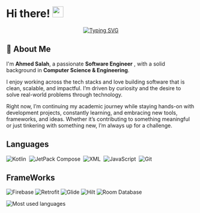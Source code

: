 # Hi there! <img src="https://media.giphy.com/media/hvRJCLFzcasrR4ia7z/giphy.gif" width="29px" height="29px">

<p align="center">
  <a href="https://git.io/typing-svg">
    <img src="https://readme-typing-svg.demolab.com?font=Fira+Code&pause=1000&color=0041FBE1&background=0B2AFF00&center=true&random=false&width=435&lines=Software+Engineer;Lifelong+Learner;Human" alt="Typing SVG" />
  </a>
</p>

## 🚀 About Me

I'm **Ahmed Salah**, a passionate **Software Engineer** , with a solid background in **Computer Science & Engineering**.

I enjoy working across the tech stacks and love building software that is clean, scalable, and impactful. I’m driven by curiosity and the desire to solve real-world problems through technology.

Right now, I’m continuing my academic journey while staying hands-on with development projects, constantly learning, and embracing new tools, frameworks, and ideas. Whether it’s contributing to something meaningful or just tinkering with something new, I’m always up for a challenge.


## Languages

![Kotlin](https://img.shields.io/badge/Kotlin-0095D5?&style=flat&logo=kotlin&logoColor=white)&nbsp;
![JetPack Compose](https://img.shields.io/badge/jetpack%20compose-3776AB?style=flat&logo=jetpackcompose)&nbsp;
![XML](https://img.shields.io/badge/xml-3178C6?style=flat&logo=xml)&nbsp;
![JavaScript](https://img.shields.io/badge/-JavaScript-05122A?style=flat&logo=javascript)&nbsp;
![Git](https://img.shields.io/badge/-Git-05122A?style=flat&logo=git)&nbsp;

## FrameWorks

![Firebase](https://img.shields.io/badge/firebase-3776AB?style=flat&logo=firebase)
![Retrofit](https://img.shields.io/badge/Retrofit-3776AB?style=flat&logo=retrofit)
![Glide](https://img.shields.io/badge/glide-3776AB?style=flat&logo=glide)
![Hilt](https://img.shields.io/badge/hilt-3776AB?style=flat&logo=hilt)
![Room Database](https://img.shields.io/badge/room%20database-3776AB?style=flat&logo=room%20database)


<img align="left" src="https://github-readme-stats.vercel.app/api/top-langs?username=ahmedelshaikh20&show_icons=true&locale=en&layout=compact&theme=algolia" alt="Most used languages" />
